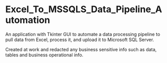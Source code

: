 # Excel_To_MSSQLS_Data_Pipeline_Automation
An application with Tkinter GUI to automate a data processing pipeline to pull data from Excel, process it, and upload it to Microsoft SQL Server.

Created at work and redacted any business sensitive info such as data, tables and business operational info.
